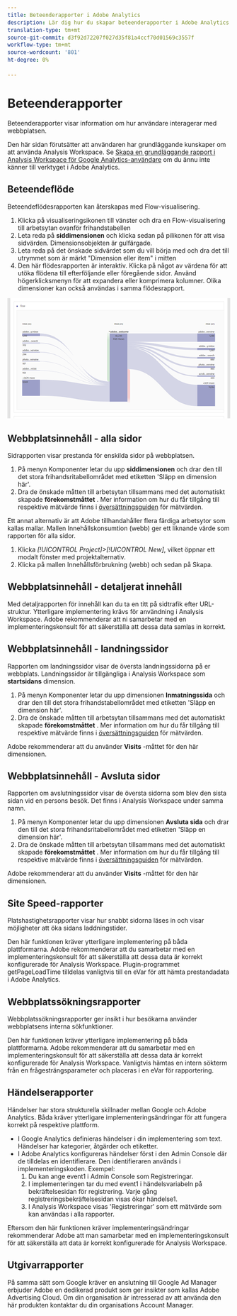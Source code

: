 ```yaml
---
title: Beteenderapporter i Adobe Analytics
description: Lär dig hur du skapar beteenderapporter i Adobe Analytics
translation-type: tm+mt
source-git-commit: d3f92d72207f027d35f81a4ccf70d01569c3557f
workflow-type: tm+mt
source-wordcount: '801'
ht-degree: 0%

---
```



# Beteenderapporter

Beteenderapporter visar information om hur användare interagerar med webbplatsen.

Den här sidan förutsätter att användaren har grundläggande kunskaper om att använda Analysis Workspace. Se [Skapa en grundläggande rapport i Analysis Workspace för Google Analytics-användare](create-report.md) om du ännu inte känner till verktyget i Adobe Analytics.

## Beteendeflöde

Beteendeflödesrapporten kan återskapas med Flow-visualisering.

1. Klicka på visualiseringsikonen till vänster och dra en Flow-visualisering till arbetsytan ovanför frihandstabellen
2. Leta reda på **siddimensionen** och klicka sedan på pilikonen för att visa sidvärden. Dimensionsobjekten är gulfärgade.
3. Leta reda på det önskade sidvärdet som du vill börja med och dra det till utrymmet som är märkt &quot;Dimension eller item&quot; i mitten
4. Den här flödesrapporten är interaktiv. Klicka på något av värdena för att utöka flödena till efterföljande eller föregående sidor. Använd högerklicksmenyn för att expandera eller komprimera kolumner. Olika dimensioner kan också användas i samma flödesrapport.

![Flödesrapport](/help/technotes/ga-to-aa/assets/flow.png)

## Webbplatsinnehåll - alla sidor

Sidrapporten visar prestanda för enskilda sidor på webbplatsen.

1. På menyn Komponenter letar du upp **siddimensionen** och drar den till det stora frihandsritabellområdet med etiketten &#39;Släpp en dimension här&#39;.
2. Dra de önskade måtten till arbetsytan tillsammans med det automatiskt skapade **förekomstmåttet** . Mer information om hur du får tillgång till respektive mätvärde finns i [översättningsguiden](common-metrics.md) för mätvärden.

Ett annat alternativ är att Adobe tillhandahåller flera färdiga arbetsytor som kallas mallar. Mallen Innehållskonsumtion (webb) ger ett liknande värde som rapporten för alla sidor.

1. Klicka *[!UICONTROL Project]>[!UICONTROL New]*, vilket öppnar ett modalt fönster med projektalternativ.
2. Klicka på mallen Innehållsförbrukning (webb) och sedan på Skapa.

## Webbplatsinnehåll - detaljerat innehåll

Med detaljrapporten för innehåll kan du ta en titt på sidtrafik efter URL-struktur. Ytterligare implementering krävs för användning i Analysis Workspace. Adobe rekommenderar att ni samarbetar med en implementeringskonsult för att säkerställa att dessa data samlas in korrekt.

## Webbplatsinnehåll - landningssidor

Rapporten om landningssidor visar de översta landningssidorna på er webbplats. Landningssidor är tillgängliga i Analysis Workspace som **startsidans** dimension.

1. På menyn Komponenter letar du upp dimensionen **Inmatningssida** och drar den till det stora frihandstabellområdet med etiketten &#39;Släpp en dimension här&#39;.
2. Dra de önskade måtten till arbetsytan tillsammans med det automatiskt skapade **förekomstmåttet** . Mer information om hur du får tillgång till respektive mätvärde finns i [översättningsguiden](common-metrics.md) för mätvärden.

Adobe rekommenderar att du använder **Visits** -måttet för den här dimensionen.

## Webbplatsinnehåll - Avsluta sidor

Rapporten om avslutningssidor visar de översta sidorna som blev den sista sidan vid en persons besök. Det finns i Analysis Workspace under samma namn.

1. På menyn Komponenter letar du upp dimensionen **Avsluta sida** och drar den till det stora frihandsritabellområdet med etiketten &#39;Släpp en dimension här&#39;.
2. Dra de önskade måtten till arbetsytan tillsammans med det automatiskt skapade **förekomstmåttet** . Mer information om hur du får tillgång till respektive mätvärde finns i [översättningsguiden](common-metrics.md) för mätvärden.

Adobe rekommenderar att du använder **Visits** -måttet för den här dimensionen.

## Site Speed-rapporter

Platshastighetsrapporter visar hur snabbt sidorna läses in och visar möjligheter att öka sidans laddningstider.

Den här funktionen kräver ytterligare implementering på båda plattformarna. Adobe rekommenderar att du samarbetar med en implementeringskonsult för att säkerställa att dessa data är korrekt konfigurerade för Analysis Workspace. Plugin-programmet [](/help/implement/vars/plugins/getpageloadtime.md) getPageLoadTime tilldelas vanligtvis till en eVar för att hämta prestandadata i Adobe Analytics.

## Webbplatssökningsrapporter

Webbplatssökningsrapporter ger insikt i hur besökarna använder webbplatsens interna sökfunktioner.

Den här funktionen kräver ytterligare implementering på båda plattformarna. Adobe rekommenderar att du samarbetar med en implementeringskonsult för att säkerställa att dessa data är korrekt konfigurerade för Analysis Workspace. Vanligtvis hämtas en intern sökterm från en frågesträngsparameter och placeras i en eVar för rapportering.

## Händelserapporter

Händelser har stora strukturella skillnader mellan Google och Adobe Analytics. Båda kräver ytterligare implementeringsändringar för att fungera korrekt på respektive plattform.

* I Google Analytics definieras händelser i din implementering som text. Händelser har kategorier, åtgärder och etiketter.
* I Adobe Analytics konfigureras händelser först i den Admin Console där de tilldelas en identifierare. Den identifieraren används i implementeringskoden. Exempel:
   1. Du kan ange event1 i Admin Console som Registreringar.
   2. I implementeringen tar du med event1 i händelsvariabeln på bekräftelsesidan för registrering. Varje gång registreringsbekräftelsesidan visas ökar händelse1.
   3. I Analysis Workspace visas &#39;Registreringar&#39; som ett mätvärde som kan användas i alla rapporter.

Eftersom den här funktionen kräver implementeringsändringar rekommenderar Adobe att man samarbetar med en implementeringskonsult för att säkerställa att data är korrekt konfigurerade för Analysis Workspace.

## Utgivarrapporter

På samma sätt som Google kräver en anslutning till Google Ad Manager erbjuder Adobe en dedikerad produkt som ger insikter som kallas Adobe Advertising Cloud. Om din organisation är intresserad av att använda den här produkten kontaktar du din organisations Account Manager.
